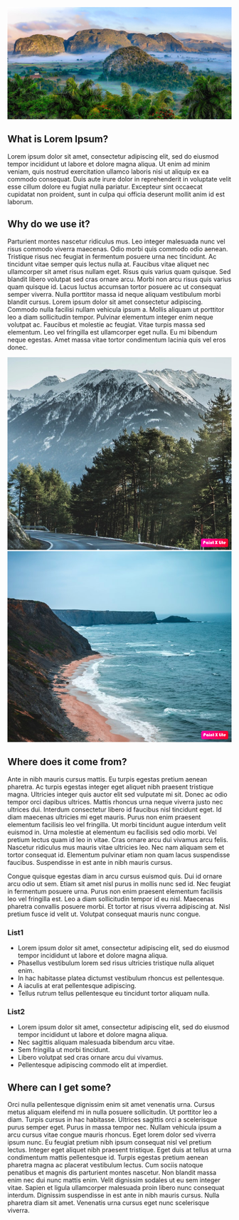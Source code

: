 ![landscape](./nature_landscape.jpeg)


## What is Lorem Ipsum?
Lorem ipsum dolor sit amet, consectetur adipiscing elit, sed do eiusmod tempor incididunt ut labore et dolore magna aliqua. Ut enim ad minim veniam, quis nostrud exercitation ullamco laboris nisi ut aliquip ex ea commodo consequat. Duis aute irure dolor in reprehenderit in voluptate velit esse cillum dolore eu fugiat nulla pariatur. Excepteur sint occaecat cupidatat non proident, sunt in culpa qui officia deserunt mollit anim id est laborum.

## Why do we use it?
Parturient montes nascetur ridiculus mus. Leo integer malesuada nunc vel risus commodo viverra maecenas. Odio morbi quis commodo odio aenean. Tristique risus nec feugiat in fermentum posuere urna nec tincidunt. Ac tincidunt vitae semper quis lectus nulla at. Faucibus vitae aliquet nec ullamcorper sit amet risus nullam eget. Risus quis varius quam quisque. Sed blandit libero volutpat sed cras ornare arcu. Morbi non arcu risus quis varius quam quisque id. Lacus luctus accumsan tortor posuere ac ut consequat semper viverra. Nulla porttitor massa id neque aliquam vestibulum morbi blandit cursus. Lorem ipsum dolor sit amet consectetur adipiscing. Commodo nulla facilisi nullam vehicula ipsum a. Mollis aliquam ut porttitor leo a diam sollicitudin tempor. Pulvinar elementum integer enim neque volutpat ac. Faucibus et molestie ac feugiat. Vitae turpis massa sed elementum. Leo vel fringilla est ullamcorper eget nulla. Eu mi bibendum neque egestas. Amet massa vitae tortor condimentum lacinia quis vel eros donec.

![portrait1](./nature_portrait1.jpeg) ![portrait2](./nature_portrait2.jpeg)

## Where does it come from?
Ante in nibh mauris cursus mattis. Eu turpis egestas pretium aenean pharetra. Ac turpis egestas integer eget aliquet nibh praesent tristique magna. Ultricies integer quis auctor elit sed vulputate mi sit. Donec ac odio tempor orci dapibus ultrices. Mattis rhoncus urna neque viverra justo nec ultrices dui. Interdum consectetur libero id faucibus nisl tincidunt eget. Id diam maecenas ultricies mi eget mauris. Purus non enim praesent elementum facilisis leo vel fringilla. Ut morbi tincidunt augue interdum velit euismod in. Urna molestie at elementum eu facilisis sed odio morbi. Vel pretium lectus quam id leo in vitae. Cras ornare arcu dui vivamus arcu felis. Nascetur ridiculus mus mauris vitae ultricies leo. Nec nam aliquam sem et tortor consequat id. Elementum pulvinar etiam non quam lacus suspendisse faucibus. Suspendisse in est ante in nibh mauris cursus.

Congue quisque egestas diam in arcu cursus euismod quis. Dui id ornare arcu odio ut sem. Etiam sit amet nisl purus in mollis nunc sed id. Nec feugiat in fermentum posuere urna. Purus non enim praesent elementum facilisis leo vel fringilla est. Leo a diam sollicitudin tempor id eu nisl. Maecenas pharetra convallis posuere morbi. Et tortor at risus viverra adipiscing at. Nisl pretium fusce id velit ut. Volutpat consequat mauris nunc congue.


### List1

* Lorem ipsum dolor sit amet, consectetur adipiscing elit, sed do eiusmod tempor incididunt ut labore et dolore magna aliqua. 
* Phasellus vestibulum lorem sed risus ultricies tristique nulla aliquet enim.
* In hac habitasse platea dictumst vestibulum rhoncus est pellentesque.
* A iaculis at erat pellentesque adipiscing.
* Tellus rutrum tellus pellentesque eu tincidunt tortor aliquam nulla.


### List2

- Lorem ipsum dolor sit amet, consectetur adipiscing elit, sed do eiusmod tempor incididunt ut labore et dolore magna aliqua. 
- Nec sagittis aliquam malesuada bibendum arcu vitae.
- Sem fringilla ut morbi tincidunt.
- Libero volutpat sed cras ornare arcu dui vivamus.
- Pellentesque adipiscing commodo elit at imperdiet.


## Where can I get some?
Orci nulla pellentesque dignissim enim sit amet venenatis urna. Cursus metus aliquam eleifend mi in nulla posuere sollicitudin. Ut porttitor leo a diam. Turpis cursus in hac habitasse. Ultrices sagittis orci a scelerisque purus semper eget. Purus in massa tempor nec. Nullam vehicula ipsum a arcu cursus vitae congue mauris rhoncus. Eget lorem dolor sed viverra ipsum nunc. Eu feugiat pretium nibh ipsum consequat nisl vel pretium lectus. Integer eget aliquet nibh praesent tristique. Eget duis at tellus at urna condimentum mattis pellentesque id. Turpis egestas pretium aenean pharetra magna ac placerat vestibulum lectus. Cum sociis natoque penatibus et magnis dis parturient montes nascetur. Non blandit massa enim nec dui nunc mattis enim. Velit dignissim sodales ut eu sem integer vitae. Sapien et ligula ullamcorper malesuada proin libero nunc consequat interdum. Dignissim suspendisse in est ante in nibh mauris cursus. Nulla pharetra diam sit amet. Venenatis urna cursus eget nunc scelerisque viverra.
